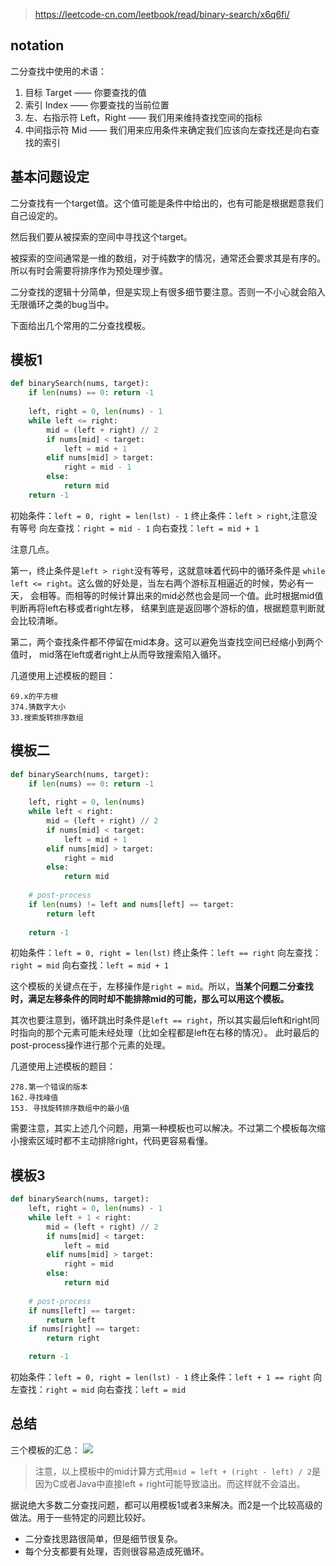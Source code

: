 >https://leetcode-cn.com/leetbook/read/binary-search/x6q6fi/

## notation
二分查找中使用的术语：

1. 目标 Target —— 你要查找的值
2. 索引 Index —— 你要查找的当前位置
3. 左、右指示符 Left，Right —— 我们用来维持查找空间的指标
4. 中间指示符 Mid —— 我们用来应用条件来确定我们应该向左查找还是向右查找的索引

## 基本问题设定
二分查找有一个target值。这个值可能是条件中给出的，也有可能是根据题意我们自己设定的。

然后我们要从被探索的空间中寻找这个target。

被探索的空间通常是一维的数组，对于纯数字的情况，通常还会要求其是有序的。所以有时会需要将排序作为预处理步骤。

二分查找的逻辑十分简单，但是实现上有很多细节要注意。否则一不小心就会陷入无限循环之类的bug当中。

下面给出几个常用的二分查找模板。

## 模板1
```python
def binarySearch(nums, target):
    if len(nums) == 0: return -1
    
    left, right = 0, len(nums) - 1
    while left <= right:
        mid = (left + right) // 2
        if nums[mid] < target:
            left = mid + 1
        elif nums[mid] > target:
            right = mid - 1
        else:
            return mid
    return -1
```
初始条件：`left = 0, right = len(lst) - 1`
终止条件：`left > right`,注意没有等号
向左查找：`right = mid - 1`
向右查找：`left = mid + 1`

注意几点。

第一，终止条件是`left > right`没有等号，这就意味着代码中的循环条件是
`while left <= right`。这么做的好处是，当左右两个游标互相逼近的时候，势必有一天，
会相等。而相等的时候计算出来的mid必然也会是同一个值。此时根据mid值判断再将left右移或者right左移，
结果到底是返回哪个游标的值，根据题意判断就会比较清晰。

第二，两个查找条件都不停留在mid本身。这可以避免当查找空间已经缩小到两个值时，
mid落在left或者right上从而导致搜索陷入循环。

几道使用上述模板的题目：
```text
69.x的平方根
374.猜数字大小
33.搜索旋转排序数组
```

## 模板二
```python
def binarySearch(nums, target):
    if len(nums) == 0: return -1
    
    left, right = 0, len(nums)
    while left < right:
        mid = (left + right) // 2
        if nums[mid] < target:
            left = mid + 1
        elif nums[mid] > target:
            right = mid
        else:
            return mid
    
    # post-process
    if len(nums) != left and nums[left] == target:
        return left
    
    return -1
```
初始条件：`left = 0, right = len(lst)`
终止条件：`left == right`
向左查找：`right = mid`
向右查找：`left = mid + 1`

这个模板的关键点在于，左移操作是`right = mid`。所以，**当某个问题二分查找时，满足左移条件的同时却不能排除mid的可能，那么可以用这个模板。**

其次也要注意到，循环跳出时条件是`left == right`，所以其实最后left和right同时指向的那个元素可能未经处理（比如全程都是left在右移的情况）。
此时最后的post-process操作进行那个元素的处理。

几道使用上述模板的题目：
```text
278.第一个错误的版本
162.寻找峰值
153. 寻找旋转排序数组中的最小值
```

需要注意，其实上述几个问题，用第一种模板也可以解决。不过第二个模板每次缩小搜索区域时都不主动排除right，代码更容易看懂。

## 模板3
```python
def binarySearch(nums, target):
    left, right = 0, len(nums) - 1
    while left + 1 < right:
        mid = (left + right) // 2
        if nums[mid] < target:
            left = mid
        elif nums[mid] > target:
            right = mid
        else:
            return mid
    
    # post-process
    if nums[left] == target:
        return left
    if nums[right] == target:
        return right

    return -1
```
初始条件：`left = 0, right = len(lst) - 1`
终止条件：`left + 1 == right`
向左查找：`right = mid`
向右查找：`left = mid`


## 总结

三个模板的汇总：
![](https://assets.leetcode-cn.com/aliyun-lc-upload/uploads/2020/07/29/template_diagram.png)

>注意，以上模板中的mid计算方式用`mid = left + (right - left) / 2`是因为C或者Java中直接left + right可能导致溢出。而这样就不会溢出。

据说绝大多数二分查找问题，都可以用模板1或者3来解决。而2是一个比较高级的做法。用于一些特定的问题比较好。

- 二分查找思路很简单，但是细节很复杂。
- 每个分支都要有处理，否则很容易造成死循环。